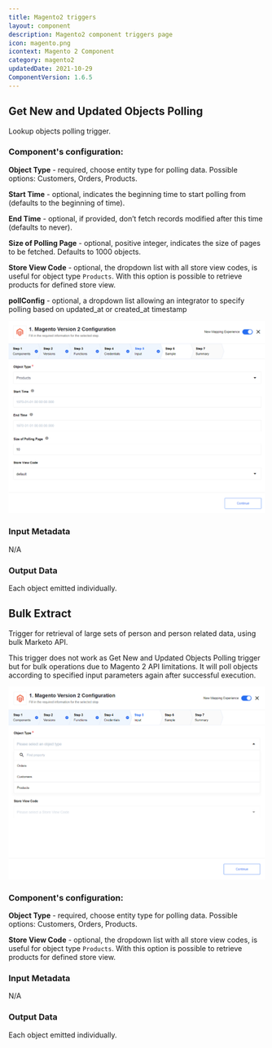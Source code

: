 ```yaml
---
title: Magento2 triggers
layout: component
description: Magento2 component triggers page
icon: magento.png
icontext: Magento 2 Component
category: magento2
updatedDate: 2021-10-29
ComponentVersion: 1.6.5
---
```


## Get New and Updated Objects Polling

Lookup objects polling trigger.

### Component's configuration:

**Object Type** - required, choose entity type for polling data. Possible options: Customers, Orders, Products.

**Start Time** - optional, indicates the beginning time to start polling from (defaults to the beginning of time).

**End Time** - optional, if provided, don’t fetch records modified after this time (defaults to never).

**Size of Polling Page** - optional, positive integer, indicates the size of pages to be fetched. Defaults to 1000 objects.

**Store View Code** - optional, the dropdown list with all store view codes, is useful for object type `Products`. With this option is possible to retrieve products for defined store view.

**pollConfig** - optional, a dropdown list allowing an integrator to specify polling based on updated_at or created_at timestamp

![image](img/trigger-configuration.png)

### Input Metadata

N/A

### Output Data

Each object emitted individually.

## Bulk Extract

Trigger for retrieval of large sets of person and person related data, using bulk Marketo API.

This trigger does not work as Get New and Updated Objects Polling trigger but for bulk operations due to Magento 2 API limitations. It will poll objects according to specified input parameters again after successful execution.

![Bulk Extract](img/bulk-extract.png)

### Component's configuration:

**Object Type** - required, choose entity type for polling data. Possible options: Customers, Orders, Products.

**Store View Code** - optional, the dropdown list with all store view codes, is useful for object type `Products`. With this option is possible to retrieve products for defined store view.

### Input Metadata

N/A

### Output Data

Each object emitted individually.
